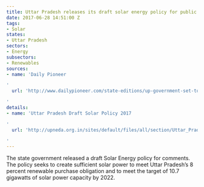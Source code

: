 ```yaml
---
title: Uttar Pradesh releases its draft solar energy policy for public feedback
date: 2017-06-28 14:51:00 Z
tags:
- Solar
states:
- Uttar Pradesh
sectors:
- Energy
subsectors:
- Renewables
sources:
- name: 'Daily Pioneer

'
  url: 'http://www.dailypioneer.com/state-editions/up-government-set-to-roll-out--solar-energy-policy.html

'
details:
- name: 'Uttar Pradesh Draft Solar Policy 2017

'
  url: 'http://upneda.org.in/sites/default/files/all/section/Uttar_Pradesh_Solar_Power_Policy-2017___Final_Draft_.pdf

'
---
```


The state government released a draft Solar Energy policy for comments. The policy seeks to create sufficient solar power to meet Uttar Pradesh’s 8 percent renewable purchase obligation and to meet the target of 10.7 gigawatts of solar power capacity by 2022.
